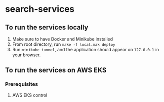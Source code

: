 # search-services
## To run the services locally
1. Make sure to have Docker and Minikube installed
2. From root directory, run `make -f local.mak deploy`
3. Run `minikube tunnel`, and the application should appear on `127.0.0.1` in your browser.

## To run the services on AWS EKS
### Prerequisites
1. AWS EKS control